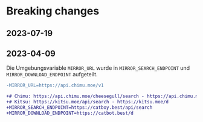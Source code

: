 # Breaking changes

## 2023-07-19

## 2023-04-09

Die Umgebungsvariable `MIRROR_URL` wurde in `MIRROR_SEARCH_ENDPOINT` und `MIRROR_DOWNLOAD_ENDPOINT` aufgeteilt.

```diff
-MIRROR_URL=https://api.chimu.moe/v1

+# Chimu: https://api.chimu.moe/cheesegull/search - https://api.chimu.moe/v1/download
+# Kitsu: https://kitsu.moe/api/search - https://kitsu.moe/d
+MIRROR_SEARCH_ENDPOINT=https://catboy.best/api/search
+MIRROR_DOWNLOAD_ENDPOINT=https://catbot.best/d
```
